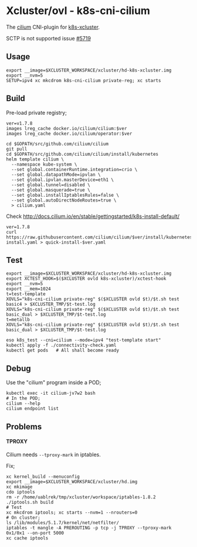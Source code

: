 # Xcluster/ovl - k8s-cni-cilium

The [cilium](https://github.com/cilium/cilium) CNI-plugin for
[k8s-xcluster](../k8s-xcluster/README.md).

SCTP is not supported issue [#5719](https://github.com/cilium/cilium/issues/5719)

## Usage

```
export __image=$XCLUSTER_WORKSPACE/xcluster/hd-k8s-xcluster.img
export __nvm=5
SETUP=ipv4 xc mkcdrom k8s-cni-cilium private-reg; xc starts
```

## Build

Pre-load private registry;
```
ver=v1.7.8
images lreg_cache docker.io/cilium/cilium:$ver
images lreg_cache docker.io/cilium/operator:$ver
```

```
cd $GOPATH/src/github.com/cilium/cilium
git pull
cd $GOPATH/src/github.com/cilium/cilium/install/kubernetes
helm template cilium \
  --namespace kube-system \
  --set global.containerRuntime.integration=crio \
  --set global.datapathMode=ipvlan \
  --set global.ipvlan.masterDevice=eth1 \
  --set global.tunnel=disabled \
  --set global.masquerade=true \
  --set global.installIptablesRules=false \
  --set global.autoDirectNodeRoutes=true \
  > cilium.yaml
```

Check http://docs.cilium.io/en/stable/gettingstarted/k8s-install-default/

```
ver=1.7.8
curl https://raw.githubusercontent.com/cilium/cilium/$ver/install/kubernetes/quick-install.yaml > quick-install-$ver.yaml
```



## Test

```
export __image=$XCLUSTER_WORKSPACE/xcluster/hd-k8s-xcluster.img
export XCTEST_HOOK=$($XCLUSTER ovld k8s-xcluster)/xctest-hook
export __nvm=5
export __mem=1024
t=test-template
XOVLS="k8s-cni-cilium private-reg" $($XCLUSTER ovld $t)/$t.sh test basic4 > $XCLUSTER_TMP/$t-test.log
XOVLS="k8s-cni-cilium private-reg" $($XCLUSTER ovld $t)/$t.sh test basic_dual > $XCLUSTER_TMP/$t-test.log
t=metallb
XOVLS="k8s-cni-cilium private-reg" $($XCLUSTER ovld $t)/$t.sh test basic_dual > $XCLUSTER_TMP/$t-test.log
```

```
eso k8s_test --cni=cilium --mode=ipv4 "test-template start"
kubectl apply -f ./connectivity-check.yaml
kubectl get pods   # All shall become ready
```

## Debug

Use the "cilium" program inside a POD;
```
kubectl exec -it cilium-jv7w2 bash
# In the POD;
cilium --help
cilium endpoint list
```

## Problems


#### TPROXY

Cilium needs `--tproxy-mark` in iptables.

Fix;
```
xc kernel_build --menuconfig
export __image=$XCLUSTER_WORKSPACE/xcluster/hd.img
xc mkimage
cdo iptools
rm -r /home/uablrek/tmp/xcluster/workspace/iptables-1.8.2
./iptools.sh build
# Test
xc mkcdrom iptools; xc starts --nvm=1 --nrouters=0
# On cluster;
ls /lib/modules/5.1.7/kernel/net/netfilter/
iptables -t mangle -A PREROUTING -p tcp -j TPROXY --tproxy-mark 0x1/0x1 --on-port 5000
xc cache iptools
```
